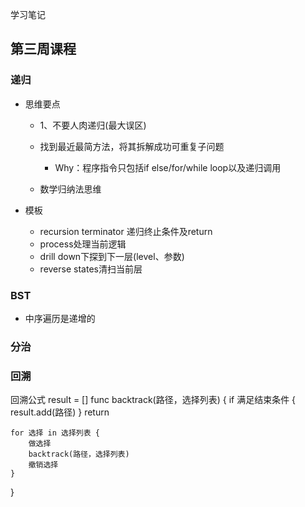 学习笔记
## 第三周课程

### 递归

- 思维要点

	- 1、不要人肉递归(最大误区)
	- 找到最近最简方法，将其拆解成功可重复子问题

		- Why：程序指令只包括if else/for/while loop以及递归调用

	- 数学归纳法思维

- 模板

	- recursion terminator 递归终止条件及return
	- process处理当前逻辑
	- drill down下探到下一层(level、参数)
	- reverse states清扫当前层

### BST

- 中序遍历是递增的

### 分治

### 回溯
回溯公式
result = []
func backtrack(路径，选择列表) {
	if 满足结束条件 {
		result.add(路径)
	}
	return

	for 选择 in 选择列表 {
		做选择
		backtrack(路径，选择列表)
		撤销选择
	}
}
